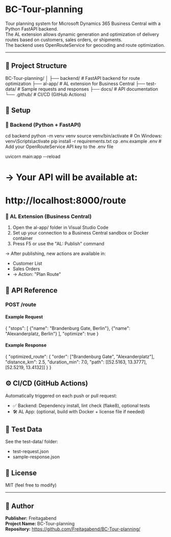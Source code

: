 # BC-Tour-planning

Tour planning system for Microsoft Dynamics 365 Business Central with a Python FastAPI backend.  
The AL extension allows dynamic generation and optimization of delivery routes based on customers, sales orders, or shipments.  
The backend uses OpenRouteService for geocoding and route optimization.

---

## 📁 Project Structure

BC-Tour-planning/
│
├── backend/ # FastAPI backend for route optimization
├── al-app/ # AL extension for Business Central
├── test-data/ # Sample requests and responses
├── docs/ # API documentation
└── .github/ # CI/CD (GitHub Actions)

## 🚀 Setup

### 🔧 Backend (Python + FastAPI)

cd backend
python -m venv venv
source venv/bin/activate # On Windows: venv\Scripts\activate
pip install -r requirements.txt
cp .env.example .env # Add your OpenRouteService API key to the .env file

uvicorn main:app --reload

# → Your API will be available at:

# http://localhost:8000/route

### 🧩 AL Extension (Business Central)

1. Open the al-app/ folder in Visual Studio Code
2. Set up your connection to a Business Central sandbox or Docker container
3. Press F5 or use the "AL: Publish" command

→ After publishing, new actions are available in:

- Customer List
- Sales Orders
- → Action: "Plan Route"

## 📡 API Reference

### POST /route

#### Example Request

{
"stops": [
{"name": "Brandenburg Gate, Berlin"},
{"name": "Alexanderplatz, Berlin"}
],
"optimize": true
}

#### Example Response

{
"optimized_route": {
"order": ["Brandenburg Gate", "Alexanderplatz"],
"distance_km": 2.5,
"duration_min": 7.0,
"path": [[52.5163, 13.3777], [52.5219, 13.4132]]
}
}

## ⚙️ CI/CD (GitHub Actions)

Automatically triggered on each push or pull request:

- ✅ Backend: Dependency install, lint check (flake8), optional tests
- 🛠️ AL App: (optional, build with Docker + license file if needed)

## 🧪 Test Data

See the test-data/ folder:

- test-request.json
- sample-response.json

## 📄 License

MIT (feel free to modify)

---

## 👤 Author

**Publisher:** Freitagabend  
**Project Name:** BC-Tour-planning  
**Repository:** https://github.com/Freitagabend/BC-Tour-planning/
